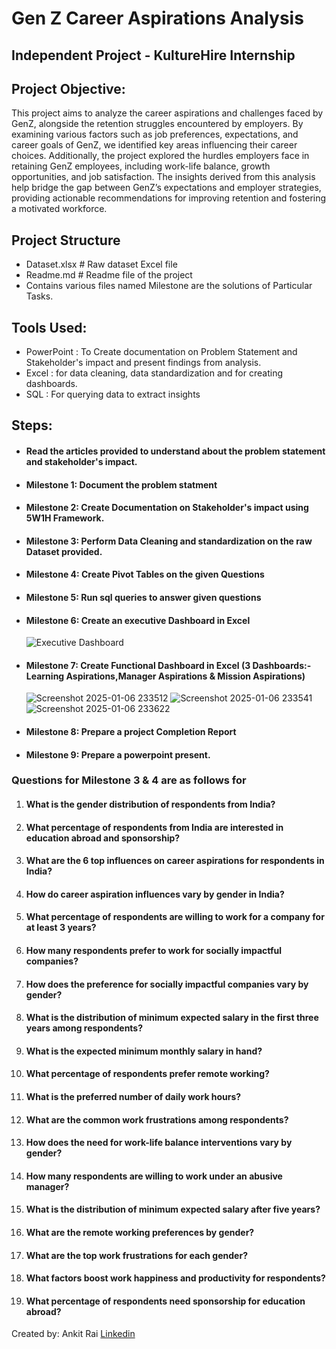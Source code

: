 # Gen Z Career Aspirations Analysis
## Independent Project - KultureHire Internship

## Project Objective:
This project aims to analyze the career aspirations and challenges faced by GenZ, alongside the retention struggles encountered by employers. By examining various factors such as job preferences, expectations, and career goals of GenZ, we identified key areas influencing their career choices. Additionally, the project explored the hurdles employers face in retaining GenZ employees, including work-life balance, growth opportunities, and job satisfaction. The insights derived from this analysis help bridge the gap between GenZ’s expectations and employer strategies, providing actionable recommendations for improving retention and fostering a motivated workforce.

## Project Structure 
* Dataset.xlsx                   # Raw dataset Excel file
* Readme.md                      # Readme file of the project
* Contains  various files named Milestone are the solutions of Particular Tasks.

## Tools Used:
* PowerPoint : To Create documentation on  Problem Statement and Stakeholder's impact and present findings from analysis.
* Excel : for data cleaning, data standardization and for creating dashboards.
* SQL : For querying data to extract insights

## Steps:
* #### Read the articles provided to understand about the problem statement and stakeholder's impact.
* #### Milestone 1: Document the problem statment
* #### Milestone 2: Create Documentation on Stakeholder's impact using 5W1H Framework.
* #### Milestone 3: Perform Data Cleaning and standardization on the raw Dataset provided.
* #### Milestone 4: Create Pivot Tables on the given Questions   
* #### Milestone 5: Run sql queries to answer given questions
* #### Milestone 6: Create an executive Dashboard in Excel
  ![Executive Dashboard](https://github.com/user-attachments/assets/ce65125c-70c7-413e-a65b-71e340832db2)

* #### Milestone 7: Create Functional Dashboard in Excel (3 Dashboards:-Learning Aspirations,Manager Aspirations & Mission Aspirations)
  ![Screenshot 2025-01-06 233512](https://github.com/user-attachments/assets/f270865b-cf22-4bdc-ab9b-eb9b9a7b16a8)
  ![Screenshot 2025-01-06 233541](https://github.com/user-attachments/assets/8eaee957-0b52-43b6-98dc-5f0935a018c4)
  ![Screenshot 2025-01-06 233622](https://github.com/user-attachments/assets/7c05e094-928d-4e19-97da-f06e6a28feaf)


  
* #### Milestone 8: Prepare a project Completion Report
* #### Milestone 9: Prepare a powerpoint present.








### Questions for Milestone 3 & 4 are as follows for 
   1. #### What is the gender distribution of respondents from India?
   2. #### What percentage of respondents from India are interested in education abroad and sponsorship?
   3. #### What are the 6 top influences on career aspirations for respondents in India?
   4. #### How do career aspiration influences vary by gender in India?
   5. #### What percentage of respondents are willing to work for a company for at least 3 years?
   6. #### How many respondents prefer to work for socially impactful companies?
   7. #### How does the preference for socially impactful companies vary by gender?
   8. #### What is the distribution of minimum expected salary in the first three years among respondents?
   9. #### What is the expected minimum monthly salary in hand?
   10. #### What percentage of respondents prefer remote working?
   11. #### What is the preferred number of daily work hours?
   12. #### What are the common work frustrations among respondents?
   13. #### How does the need for work-life balance interventions vary by gender?
   14. #### How many respondents are willing to work under an abusive manager?
   15. #### What is the distribution of minimum expected salary after five years?
   16. #### What are the remote working preferences by gender?
   17. #### What are the top work frustrations for each gender?
   18. #### What factors boost work happiness and productivity for respondents?
   19. #### What percentage of respondents need sponsorship for education abroad?



Created by: Ankit Rai
[Linkedin](https://www.linkedin.com/in/ankitrai259)
